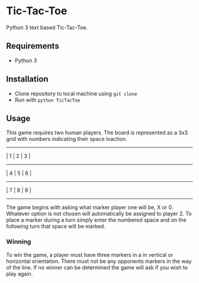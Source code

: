# Tic-Tac-Toe
Python 3 text based Tic-Tac-Toe.

## Requirements
* Python 3

## Installation 
* Clone repository to local machine using `git clone`
* Run with `python TicTacToe`
 
## Usage 
This game requires two human players. The board is represented as a 3x3 grid with numbers indicating their space loaction.

 - - - - - - - - - 
|  1  |  2  |  3 |
 - - - - - - - - - 
|  4  |  5  |  6 |
 - - - - - - - - - 
|  7  |  8  |  9 |
 - - - - - - - - - 
The game begins with asking what marker player one will be, X or 0. Whatever option is not chosen will automatically be assigned to player 2. To place a marker during a turn simply enter the numbered space and on the following turn that space will be marked. 

### Winning 
To win the game, a player must have three markers in a in vertical or horizontal orientation. There must not be any opponents markers in the way of the line. If no winner can be determined the game will ask if you wish to play again.  
